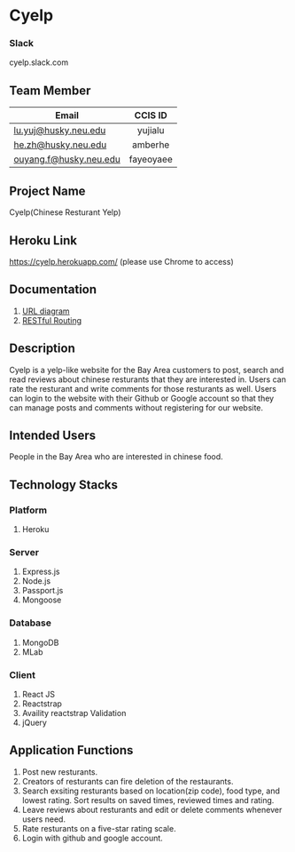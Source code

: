 # Cyelp
### Slack
cyelp.slack.com

## Team Member

| Email                    | CCIS ID       |
| -------------------------|:-------------:|
| lu.yuj@husky.neu.edu     | yujialu       |
| he.zh@husky.neu.edu      | amberhe       |
| ouyang.f@husky.neu.edu   | fayeoyaee     |

## Project Name
Cyelp(Chinese Resturant Yelp) 

## Heroku Link
https://cyelp.herokuapp.com/ (please use Chrome to access)

## Documentation
1. [URL diagram](https://drive.google.com/file/d/1dACySKbPXIwAe0M6piYnkQ7dECkR_sRc/view?usp=sharing)
2. [RESTful Routing](https://docs.google.com/spreadsheets/d/1q1rLYEOoPYDXK2NWAR92IBXi7gIQJ4GXA5B2fWfZTDc/edit#gid=1490315922)

## Description
Cyelp is a yelp-like website for the Bay Area customers to post, search and read reviews about chinese resturants that they are interested in. Users can rate the resturant and write comments for those resturants as well. Users can login to the website with their Github or Google account so that they can manage posts and comments without registering for our website.

## Intended Users
People in the Bay Area who are interested in chinese food.

## Technology Stacks
### Platform
1. Heroku

### Server
1. Express.js
2. Node.js
3. Passport.js
4. Mongoose

### Database
1. MongoDB
2. MLab

### Client
1. React JS
2. Reactstrap
3. Availity reactstrap Validation
4. jQuery

## Application Functions
1. Post new resturants.
2. Creators of resturants can fire deletion of the restaurants.
3. Search exsiting resturants based on location(zip code), food type, and lowest rating. Sort results on saved times, reviewed times and rating.
4. Leave reviews about resturants and edit or delete comments whenever users need.
5. Rate resturants on a five-star rating scale.
6. Login with github and google account.
